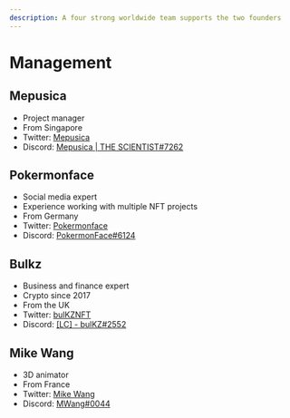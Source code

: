 ```yaml
---
description: A four strong worldwide team supports the two founders
---
```


# Management

## Mepusica

* Project manager
* From Singapore
* Twitter: [Mepusica](https://twitter.com/mepusica)
* Discord: [Mepusica | THE SCIENTIST#7262](https://discord.com/users/Mepusica%20|%20THE%20SCIENTIST#7262)

## Pokermonface

* Social media expert
* Experience working with multiple NFT projects
* From Germany
* Twitter: [Pokermonface](https://twitter.com/pokermonfacenft)
* Discord: [PokermonFace#6124](https://discord.com/users/PokermonFace#6124)

## Bulkz

* Business and finance expert
* Crypto since 2017
* From the UK
* Twitter: [bulKZNFT](https://twitter.com/bulKZNFT)
* Discord: [\[LC\] - bulKZ#2552](https://discord.com/users/\[LC]%20-%20bulKZ#2552)

## Mike Wang

* 3D animator&#x20;
* From France
* Twitter: [Mike Wang](https://twitter.com/MyVrtZ)
* Discord: [MWang#0044](https://discord.com/users/MWang#0044)
